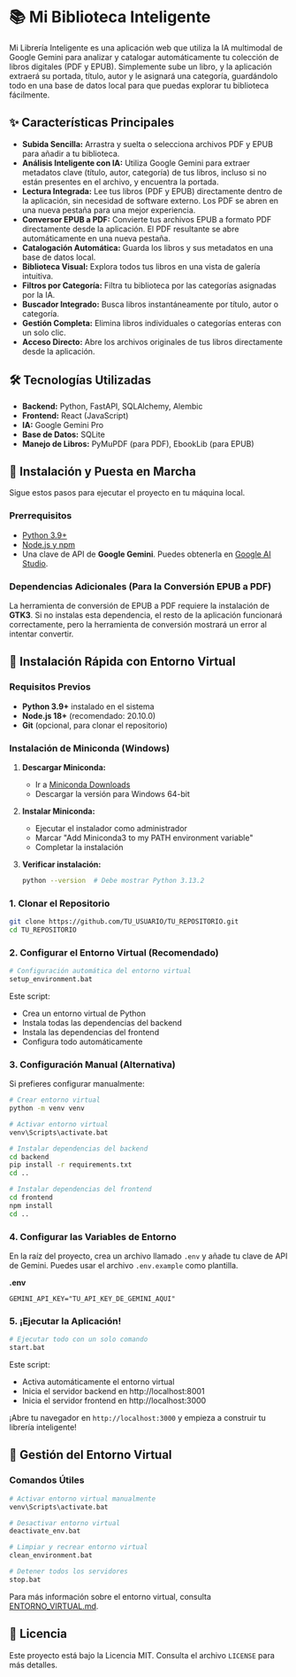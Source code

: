 # 📚 Mi Biblioteca Inteligente

Mi Librería Inteligente es una aplicación web que utiliza la IA multimodal de Google Gemini para analizar y catalogar automáticamente tu colección de libros digitales (PDF y EPUB). Simplemente sube un libro, y la aplicación extraerá su portada, título, autor y le asignará una categoría, guardándolo todo en una base de datos local para que puedas explorar tu biblioteca fácilmente.

## ✨ Características Principales

- **Subida Sencilla:** Arrastra y suelta o selecciona archivos PDF y EPUB para añadir a tu biblioteca.
- **Análisis Inteligente con IA:** Utiliza Google Gemini para extraer metadatos clave (título, autor, categoría) de tus libros, incluso si no están presentes en el archivo, y encuentra la portada.
- **Lectura Integrada:** Lee tus libros (PDF y EPUB) directamente dentro de la aplicación, sin necesidad de software externo. Los PDF se abren en una nueva pestaña para una mejor experiencia.
- **Conversor EPUB a PDF:** Convierte tus archivos EPUB a formato PDF directamente desde la aplicación. El PDF resultante se abre automáticamente en una nueva pestaña.
- **Catalogación Automática:** Guarda los libros y sus metadatos en una base de datos local.
- **Biblioteca Visual:** Explora todos tus libros en una vista de galería intuitiva.
- **Filtros por Categoría:** Filtra tu biblioteca por las categorías asignadas por la IA.
- **Buscador Integrado:** Busca libros instantáneamente por título, autor o categoría.
- **Gestión Completa:** Elimina libros individuales o categorías enteras con un solo clic.
- **Acceso Directo:** Abre los archivos originales de tus libros directamente desde la aplicación.

## 🛠️ Tecnologías Utilizadas

- **Backend:** Python, FastAPI, SQLAlchemy, Alembic
- **Frontend:** React (JavaScript)
- **IA:** Google Gemini Pro
- **Base de Datos:** SQLite
- **Manejo de Libros:** PyMuPDF (para PDF), EbookLib (para EPUB)

## 🚀 Instalación y Puesta en Marcha

Sigue estos pasos para ejecutar el proyecto en tu máquina local.

### Prerrequisitos

- [Python 3.9+](https://www.python.org/downloads/)
- [Node.js y npm](https://nodejs.org/en/)
- Una clave de API de **Google Gemini**. Puedes obtenerla en [Google AI Studio](https://aistudio.google.com/app/apikey).

### Dependencias Adicionales (Para la Conversión EPUB a PDF)

La herramienta de conversión de EPUB a PDF requiere la instalación de **GTK3**. Si no instalas esta dependencia, el resto de la aplicación funcionará correctamente, pero la herramienta de conversión mostrará un error al intentar convertir.

## 🚀 Instalación Rápida con Entorno Virtual

### Requisitos Previos

- **Python 3.9+** instalado en el sistema
- **Node.js 18+** (recomendado: 20.10.0)
- **Git** (opcional, para clonar el repositorio)

### Instalación de Miniconda (Windows)

1. **Descargar Miniconda:**
   - Ir a [Miniconda Downloads](https://docs.conda.io/en/latest/miniconda.html)
   - Descargar la versión para Windows 64-bit

2. **Instalar Miniconda:**
   - Ejecutar el instalador como administrador
   - Marcar "Add Miniconda3 to my PATH environment variable"
   - Completar la instalación

3. **Verificar instalación:**
   ```bash
   python --version  # Debe mostrar Python 3.13.2
   ```

### 1. Clonar el Repositorio

```bash
git clone https://github.com/TU_USUARIO/TU_REPOSITORIO.git
cd TU_REPOSITORIO
```

### 2. Configurar el Entorno Virtual (Recomendado)

```bash
# Configuración automática del entorno virtual
setup_environment.bat
```

Este script:
- Crea un entorno virtual de Python
- Instala todas las dependencias del backend
- Instala las dependencias del frontend
- Configura todo automáticamente

### 3. Configuración Manual (Alternativa)

Si prefieres configurar manualmente:

```bash
# Crear entorno virtual
python -m venv venv

# Activar entorno virtual
venv\Scripts\activate.bat

# Instalar dependencias del backend
cd backend
pip install -r requirements.txt
cd ..

# Instalar dependencias del frontend
cd frontend
npm install
cd ..
```

### 4. Configurar las Variables de Entorno

En la raíz del proyecto, crea un archivo llamado `.env` y añade tu clave de API de Gemini. Puedes usar el archivo `.env.example` como plantilla.

**.env**
```
GEMINI_API_KEY="TU_API_KEY_DE_GEMINI_AQUI"
```

### 5. ¡Ejecutar la Aplicación!

```bash
# Ejecutar todo con un solo comando
start.bat
```

Este script:
- Activa automáticamente el entorno virtual
- Inicia el servidor backend en http://localhost:8001
- Inicia el servidor frontend en http://localhost:3000

¡Abre tu navegador en `http://localhost:3000` y empieza a construir tu librería inteligente!

## 🔧 Gestión del Entorno Virtual

### Comandos Útiles

```bash
# Activar entorno virtual manualmente
venv\Scripts\activate.bat

# Desactivar entorno virtual
deactivate_env.bat

# Limpiar y recrear entorno virtual
clean_environment.bat

# Detener todos los servidores
stop.bat
```

Para más información sobre el entorno virtual, consulta [ENTORNO_VIRTUAL.md](ENTORNO_VIRTUAL.md).

## 📄 Licencia

Este proyecto está bajo la Licencia MIT. Consulta el archivo `LICENSE` para más detalles.
